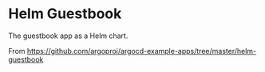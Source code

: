 # Helm Guestbook

The guestbook app as a Helm chart.

From https://github.com/argoproj/argocd-example-apps/tree/master/helm-guestbook
